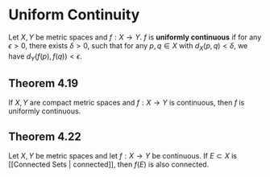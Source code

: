 # Uniform Continuity
Let $X, Y$ be metric spaces and $f: X \to Y$. $f$ is **uniformly continuous** if for any $\epsilon > 0$, there exists $\delta > 0$, such that for any $p,q\in X$ with $d_X(p, q) < \delta$, we have $d_Y(f(p), f(q)) < \epsilon$.

## Theorem 4.19
If $X, Y$ are compact metric spaces and $f: X \to Y$ is continuous, then $f$ is uniformly continuous.

## Theorem 4.22
Let $X, Y$ be metric spaces and let $f: X \to Y$ be continuous. If $E\subset X$ is [[Connected Sets | connected]], then $f(E)$ is also connected.